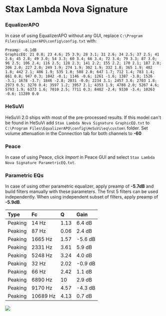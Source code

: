# Stax Lambda Nova Signature

### EqualizerAPO
In case of using EqualizerAPO without any GUI, replace `C:\Program Files\EqualizerAPO\config\config.txt`
with:
```
Preamp: -6.1dB
GraphicEQ: 21 0.0; 23 4.6; 25 3.9; 28 3.1; 31 2.6; 34 2.5; 37 2.5; 41 2.6; 45 2.8; 49 3.0; 54 3.3; 60 3.4; 66 3.4; 72 3.4; 79 3.3; 87 3.0; 96 2.5; 106 2.4; 116 2.5; 128 2.3; 141 2.2; 155 2.2; 170 2.1; 187 2.0; 206 2.0; 227 2.0; 249 1.9; 274 1.9; 302 1.9; 332 1.8; 365 1.9; 402 1.8; 442 2.1; 486 1.9; 535 1.8; 588 2.0; 647 1.7; 712 1.4; 783 1.4; 861 0.8; 947 0.3; 1042 -0.1; 1146 -0.6; 1261 -1.6; 1387 -3.0; 1526 -3.1; 1678 -3.7; 1846 -2.8; 2031 -0.0; 2234 3.1; 2457 3.6; 2703 1.8; 2973 0.5; 3270 0.4; 3597 1.2; 3957 2.1; 4353 1.9; 4788 2.0; 5267 4.6; 5793 1.9; 6373 1.6; 7010 2.5; 7711 0.3; 8482 -2.4; 9330 -3.4; 10263 -0.6; 11289 0.0
```

### HeSuVi
HeSuVi 2.0 ships with most of the pre-processed results. If this model can't be found in HeSuVi add
`Stax Lambda Nova Signature GraphicEQ.txt` to `C:\Program Files\EqualizerAPO\config\HeSuVi\eq\custom\` folder.
Set volume attenuation in the Connection tab for both channels to **-60**

### Peace
In case of using Peace, click *Import* in Peace GUI and select `Stax Lambda Nova Signature ParametricEQ.txt`.

### Parametric EQs
In case of using other parametric equalizer, apply preamp of **-5.7dB** and build filters manually
with these parameters. The first 5 filters can be used independently.
When using independent subset of filters, apply preamp of **-5.9dB**.

| Type    | Fc       |     Q | Gain    |
|:--------|:---------|:------|:--------|
| Peaking | 14 Hz    |  1.13 | 6.4 dB  |
| Peaking | 87 Hz    |  0.06 | 2.4 dB  |
| Peaking | 1665 Hz  |  1.57 | -5.6 dB |
| Peaking | 2331 Hz  |  3.61 | 5.9 dB  |
| Peaking | 5248 Hz  |  3.24 | 4.0 dB  |
| Peaking | 32 Hz    |  2.02 | -0.9 dB |
| Peaking | 66 Hz    |  2.42 | 1.1 dB  |
| Peaking | 6890 Hz  | 10    | 2.9 dB  |
| Peaking | 9170 Hz  |  4.57 | -4.3 dB |
| Peaking | 10689 Hz |  4.13 | 0.7 dB  |

![](https://raw.githubusercontent.com/jaakkopasanen/AutoEq/master/results/innerfidelity/sbaf-serious/Stax%20Lambda%20Nova%20Signature/Stax%20Lambda%20Nova%20Signature.png)
